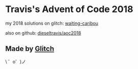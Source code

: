 Travis's Advent of Code 2018
============================

my 2018 solutions on glitch: [waiting-caribou](https://waiting-caribou.glitch.me/)

also on github: [dieseltravis/aoc2018](https://github.com/dieseltravis/aoc2018)

Made by [Glitch](https://glitch.com/)
-------------------

\ ゜o゜)ノ
